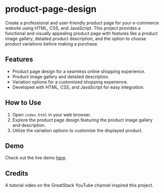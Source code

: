 # product-page-design

Create a professional and user-friendly product page for your e-commerce website using HTML, CSS, and JavaScript. This project provides a functional and visually appealing product page with features like a product image gallery, detailed product description, and the option to choose product variations before making a purchase.

## Features

- Product page design for a seamless online shopping experience.
- Product image gallery and detailed description.
- Variation options for a customized shopping experience.
- Developed with HTML, CSS, and JavaScript for easy integration.

## How to Use

1. Open `index.html` in your web browser.
2. Explore the product page design featuring the product image gallery and description.
3. Utilize the variation options to customize the displayed product.

## Demo

Check out the live demo [here](https://chamindud.github.io/product-page-design/).

## Credits

A tutorial video on the GreatStack YouTube channel inspired this project.
